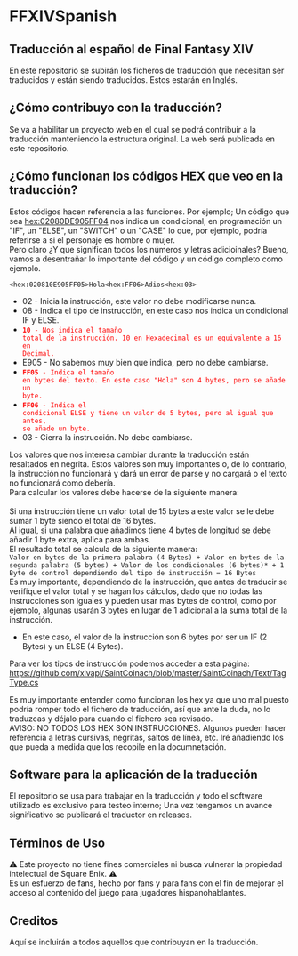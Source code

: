 # FFXIVSpanish

## Traducción al español de Final Fantasy XIV
En este repositorio se subirán los ficheros de traducción que necesitan ser traducidos y están siendo traducidos. Estos estarán en Inglés.<br/>

## ¿Cómo contribuyo con la traducción?
Se va a habilitar un proyecto web en el cual se podrá contribuir a la traducción manteniendo la estructura original. La web será publicada en este repositorio.<br/>

## ¿Cómo funcionan los códigos HEX que veo en la traducción?
Estos códigos hacen referencia a las funciones. Por ejemplo; Un código que sea <hex:02080DE905FF04> nos indica un condicional, en programación un "IF", un "ELSE", un "SWITCH" o un "CASE" lo que, por ejemplo, podría referirse a si el personaje es hombre o mujer.<br/>
Pero claro ¿Y que significan todos los números y letras adicioinales? Bueno, vamos a desentrañar lo importante del código y un código completo como ejemplo.<br/>

```<hex:020810E905FF05>Hola<hex:FF06>Adios<hex:03>```<br/>
- 02 - Inicia la instrucción, este valor no debe modificarse nunca.<br/>
- 08 - Indica el tipo de instrucción, en este caso nos indica un condicional IF y ELSE.<br/>
- <code style="color : red">**10** - Nos indica el tamaño total de la instrucción. 10 en Hexadecimal es un equivalente a 16 en Decimal.</code><br/>
- E905 - No sabemos muy bien que indica, pero no debe cambiarse.<br/>
- <code style="color : red">**FF05** - Indica el tamaño en bytes del texto. En este caso "Hola" son 4 bytes, pero se añade un byte.</code><br/>
- <code style="color : red">**FF06** - Indica el condicional ELSE y tiene un valor de 5 bytes, pero al igual que antes, se añade un byte.</code><br/>
- 03 - Cierra la instrucción. No debe cambiarse.<br/>

Los valores que nos interesa cambiar durante la traducción están resaltados en negrita. Estos valores son muy importantes o, de lo contrario, la instrucción no funcionará y dará un error de parse y no cargará o el texto no funcionará como debería.<br/>
Para calcular los valores debe hacerse de la siguiente manera:<br/><br/>
Si una instrucción tiene un valor total de 15 bytes a este valor se le debe sumar 1 byte siendo el total de 16 bytes.<br/>
Al igual, si una palabra que añadimos tiene 4 bytes de longitud se debe añadir 1 byte extra, aplica para ambas.<br/>
El resultado total se calcula de la siguiente manera:<br/>
```Valor en bytes de la primera palabra (4 Bytes) + Valor en bytes de la segunda palabra (5 bytes) + Valor de los condicionales (6 bytes)* + 1 Byte de control dependiendo del tipo de instrucción = 16 Bytes```<br/>
Es muy importante, dependiendo de la instrucción, que antes de traducir se verifique el valor total y se hagan los cálculos, dado que no todas las instrucciones son iguales y pueden usar mas bytes de control, como por ejemplo, algunas usarán 3 bytes en lugar de 1 adicional a la suma total de la instrucción.<br/>
* En este caso, el valor de la instrucción son 6 bytes por ser un IF (2 Bytes) y un ELSE (4 Bytes).<br/>

Para ver los tipos de instrucción podemos acceder a esta página: https://github.com/xivapi/SaintCoinach/blob/master/SaintCoinach/Text/TagType.cs<br/>

Es muy importante entender como funcionan los hex ya que uno mal puesto podría romper todo el fichero de traducción, así que ante la duda, no lo traduzcas y déjalo para cuando el fichero sea revisado.<br/>
AVISO: NO TODOS LOS HEX SON INSTRUCCIONES. Algunos pueden hacer referencia a letras cursivas, negritas, saltos de línea, etc. Iré añadiendo los que pueda a medida que los recopile en la documnetación.<br/>

## Software para la aplicación de la traducción
El repositorio se usa para trabajar en la traducción y todo el software utilizado es exclusivo para testeo interno; Una vez tengamos un avance significativo se publicará el traductor en releases.

## Términos de Uso
⚠️ Este proyecto no tiene fines comerciales ni busca vulnerar la propiedad intelectual de Square Enix. ⚠️<br/>
Es un esfuerzo de fans, hecho por fans y para fans con el fin de mejorar el acceso al contenido del juego para jugadores hispanohablantes.

## Creditos
Aquí se incluirán a todos aquellos que contribuyan en la traducción.
